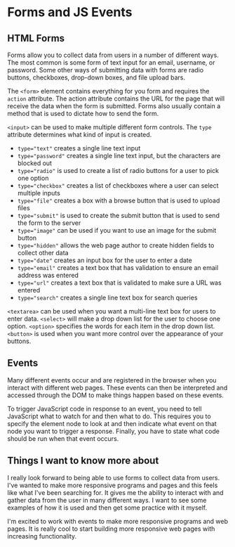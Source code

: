 # **Forms and JS Events**

## **HTML Forms**

Forms allow you to collect data from users in a number of different ways. The most common is some form of text input for an email, username, or password. Some other ways of submitting data with forms are radio buttons, checkboxes, drop-down boxes, and file upload bars.

The `<form>` element contains everything for you form and requires the `action` attribute. The action attribute contains the URL for the page that will receive the data when the form is submitted. Forms also usually contain a method that is used to dictate how to send the form.

`<input>` can be used to make multiple different form controls. The `type` attribute determines what kind of input is created.

- `type="text"` creates a single line text input
- `type="password"` creates a single line text input, but the characters are blocked out
- `type="radio"` is used to create a list of radio buttons for a user to pick one option
- `type="checkbox"` creates a list of checkboxes where a user can select multiple inputs
- `type="file"` creates a box with a browse button that is used to upload files
- `type="submit"` is used to create the submit button that is used to send the form to the server
- `type="image"` can be used if you want to use an image for the submit button
- `type="hidden"` allows the web page author to create hidden fields to collect other data
- `type="date"` creates an input box for the user to enter a date
- `type="email"` creates a text box that has validation to ensure an email address was entered
- `type="url"` creates a text box that is validated to make sure a URL was entered
- `type="search"` creates a single line text box for search queries

`<textarea>` can be used when you want a multi-line text box for users to enter data.
`<select>` will make a drop down list for the user to choose one option.
`<option>` specifies the words for each item in the drop down list.
`<button>` is used when you want more control over the appearance of your buttons.

## **Events**

Many different events occur and are registered in the browser when you interact with different web pages. These events can then be interpreted and accessed through the DOM to make things happen based on these events.

To trigger JavaScript code in response to an event, you need to tell JavaScript what to watch for and then what to do. This requires you to specify the element node to look at and then indicate what event on that node you want to trigger a response. Finally, you have to state what code should be run when that event occurs.

## **Things I want to know more about**

I really look forward to being able to use forms to collect data from users. I've wanted to make more responsive programs and pages and this feels like what I've been searching for. It gives me the ability to interact with and gather data from the user in many different ways. I want to see some examples of how it is used and then get some practice with it myself.

I'm excited to work with events to make more responsive programs and web pages. It is really cool to start building more responsive web pages with increasing functionality.

